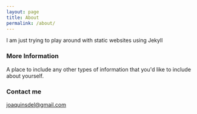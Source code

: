 ```yaml
---
layout: page
title: About
permalink: /about/
---
```


I am just trying to play around with static websites using Jekyll

### More Information

A place to include any other types of information that you'd like to include about yourself.

### Contact me

[joaquinsdel@gmail.com](mailto:joaquinsdel@gmail.com)